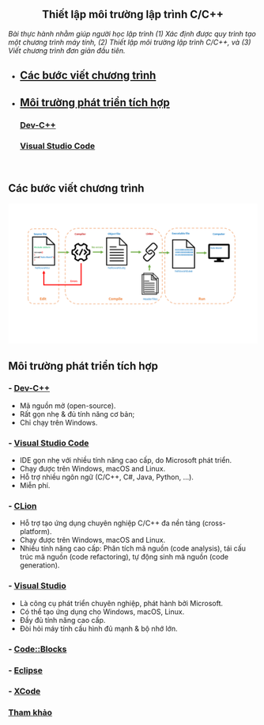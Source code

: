 <h2 align="center"> 
Thiết lập môi trường lập trình C/C++
</h2>

*Bài thực hành nhằm giúp người học lập trình (1) Xác định được quy trình tạo một chương trình máy tính, (2) Thiết lập môi trường lập trình C/C++, và (3) Viết chương trình đơn giản đầu tiên.*

- ## [Các bước viết chương trình](#programmingsteps)
- ## [Môi trường phát triển tích hợp](#ides)
    ### [Dev-C++](devcpp)
    ### [Visual Studio Code](vscode)
<br>

## Các bước viết chương trình
<img src="figs/c-programming-pipeline.PNG"/>

## Môi trường phát triển tích hợp<a name="ides"/>
### - [Dev-C++](devcpp)
- Mã nguồn mở (open-source).
- Rất gọn nhẹ & đủ tính năng cơ bản;
- Chỉ chạy trên Windows.

### - [Visual Studio Code](vscode)
- IDE gọn nhẹ với nhiều tính năng cao cấp, do Microsoft phát triển.
- Chạy được trên Windows, macOS and Linux.
- Hỗ trợ nhiều ngôn ngữ (C/C++, C#, Java, Python, ...).
- Miễn phí.

### - [CLion](https://www.jetbrains.com/clion/)
- Hỗ trợ tạo ứng dụng chuyên nghiệp C/C++ đa nền tảng (cross-platform).
- Chạy được trên Windows, macOS and Linux.
- Nhiều tính năng cao cấp: Phân tích mã nguồn (code analysis), tái cấu trúc mã nguồn (code refactoring), tự động sinh mã nguồn (code generation).

### - [Visual Studio](https://visualstudio.microsoft.com/)
- Là công cụ phát triển chuyên nghiệp, phát hành bởi Microsoft.
- Có thể tạo ứng dụng cho Windows, macOS, Linux.
- Đầy đủ tính năng cao cấp.
- Đòi hỏi máy tính cấu hình đủ mạnh & bộ nhớ lớn.

### - [Code::Blocks](https://www.codeblocks.org/)
### - [Eclipse](https://www.eclipse.org/)
### - [XCode](https://developer.apple.com/xcode/)

### [Tham khảo](References.md)
